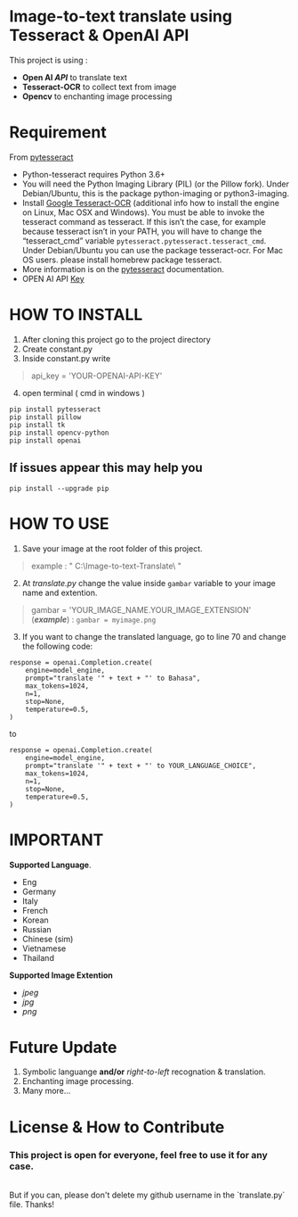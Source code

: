 # Image-to-text translate using Tesseract & OpenAI API
This project is using : 
- **Open AI _API_** to translate text
- **Tesseract-OCR** to collect text from image
- **Opencv** to enchanting image processing

# Requirement

From [pytesseract](https://pypi.org/project/pytesseract/)
<br>
- Python-tesseract requires Python 3.6+
- You will need the Python Imaging Library (PIL) (or the Pillow fork). Under Debian/Ubuntu, this is the package python-imaging or python3-imaging.
- Install [Google Tesseract-OCR](https://github.com/tesseract-ocr/tesseract) (additional info how to install the engine on Linux, Mac OSX and Windows). You must be able to invoke the tesseract command as tesseract. If this isn’t the case, for example because tesseract isn’t in your PATH, you will have to change the “tesseract_cmd” variable `pytesseract.pytesseract.tesseract_cmd`. Under Debian/Ubuntu you can use the package tesseract-ocr. For Mac OS users. please install homebrew package tesseract.
- More information is on the [pytesseract](https://pypi.org/project/pytesseract/) documentation.
- OPEN AI API [Key](https://platform.openai.com/docs/api-reference/introduction) 

# HOW TO INSTALL

1. After cloning this project go to the project directory
2. Create constant.py
3. Inside constant.py write
> api_key = 'YOUR-OPENAI-API-KEY'
4. open terminal ( cmd in windows )
 
```
pip install pytesseract
pip install pillow
pip install tk
pip install opencv-python
pip install openai
```

## If issues appear this may help you
`pip install --upgrade pip`

# HOW TO USE

1. Save your image at the root folder of this project.
> example : " C:\Image-to-text-Translate\ "
2. At _translate.py_ change the value inside `gambar` variable to your image name and extention.
> gambar = 'YOUR_IMAGE_NAME.YOUR_IMAGE_EXTENSION' (**_example_**) : `gambar = myimage.png`
3. If you want to change the translated language, go to line 70 and change the following code:
```
response = openai.Completion.create(
    engine=model_engine,
    prompt="translate '" + text + "' to Bahasa",
    max_tokens=1024,
    n=1,
    stop=None,
    temperature=0.5,
)

```
to

```
response = openai.Completion.create(
    engine=model_engine,
    prompt="translate '" + text + "' to YOUR_LANGUAGE_CHOICE",
    max_tokens=1024,
    n=1,
    stop=None,
    temperature=0.5,
)
```

# IMPORTANT
**Supported Language**.
- Eng
- Germany
- Italy
- French
- Korean
- Russian
- Chinese (sim)
- Vietnamese
- Thailand

**Supported Image Extention**
- _jpeg_ 
- _jpg_
- _png_

# Future Update

1. Symbolic languange **and/or** _right-to-left_ recognation & translation.
2. Enchanting image processing.
3. Many more...

# License & How to Contribute
### This project is open for everyone, feel free to use it for any case.
<br>
But if you can, please don't delete my github username in the `translate.py` file. Thanks!
